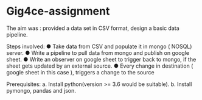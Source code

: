 # Gig4ce-assignment

The aim was : provided a data set in CSV format, design a basic data 
pipeline.

Steps involved:
● Take data from CSV and populate it in mongo ( NOSQL) server.
● Write a pipeline to pull data from mongo and publish on google sheet.
● Write an observer on google sheet to trigger back to mongo, if the sheet gets updated by 
an external source.
● Every change in destination ( google sheet in this case ), triggers a 
change to the source

Prerequisites:
a. Install python(version >= 3.6 would be suitable).
b. Install pymongo, pandas and json.

